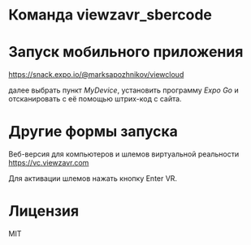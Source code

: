 # Команда viewzavr_sbercode

# Запуск мобильного приложения

  https://snack.expo.io/@marksapozhnikov/viewcloud

далее выбрать пункт *MyDevice*, установить программу *Expo Go* 
и отсканировать с её помощью штрих-код с сайта.

# Другие формы запуска
Веб-версия для компьютеров и шлемов виртуальной реальности 
https://vc.viewzavr.com

Для активации шлемов нажать кнопку Enter VR.

# Лицензия

MIT
